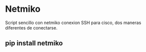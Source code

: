 # Netmiko
Script sencillo con netmiko conexion SSH para cisco, dos maneras diferentes de conectarse. 


## pip install netmiko
